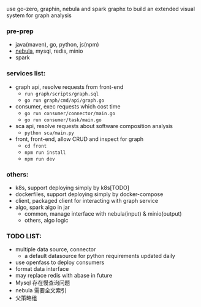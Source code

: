 use go-zero, graphin, nebula and spark graphx to build an extended visual system for graph analysis

### pre-prep
* java(maven), go, python, js(npm)
* [nebula](https://www.nebula-graph.com.cn/database), mysql, redis, minio
* spark

### services list:
* graph api, resolve requests from front-end
  * `run graph/scripts/graph.sql`
  * `go run graph/cmd/api/graph.go`
* consumer, exec requests which cost time
  * `go run consumer/connector/main.go`
  * `go run consumer/task/main.go`
* sca api, resolve requests about software composition analysis
  * `python sca/main.py`
* front, front-end, allow CRUD and inspect for graph
  * `cd front`
  * `npm run install`
  * `npm run dev`
### others:
* k8s, support deploying simply by k8s[TODO]
* dockerfiles, support deploying simply by docker-compose
* client, packaged client for interacting with graph service
* algo, spark algo in jar
  * common, manage interface with nebula(input) & minio(output)
  * others, algo logic
### TODO LIST:
* multiple data source, connector
  * a default datasource for python requirements updated daily
* use openfass to deploy consumers
* format data interface
* may replace redis with abase in future
* Mysql 存在慢查询问题
* nebula 需要全文索引
* 父策略组